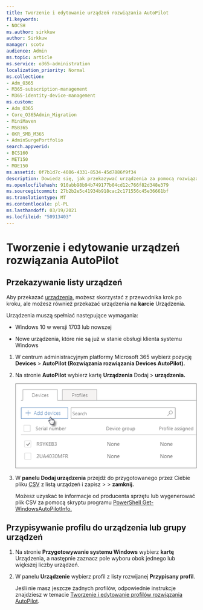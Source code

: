 ```yaml
---
title: Tworzenie i edytowanie urządzeń rozwiązania AutoPilot
f1.keywords:
- NOCSH
ms.author: sirkkuw
author: Sirkkuw
manager: scotv
audience: Admin
ms.topic: article
ms.service: o365-administration
localization_priority: Normal
ms.collection:
- Adm_O365
- M365-subscription-management
- M365-identity-device-management
ms.custom:
- Adm_O365
- Core_O365Admin_Migration
- MiniMaven
- MSB365
- OKR_SMB_M365
- AdminSurgePortfolio
search.appverid:
- BCS160
- MET150
- MOE150
ms.assetid: 0f7b1d7c-4086-4331-8534-45d7886f9f34
description: Dowiedz się, jak przekazywać urządzenia za pomocą rozwiązania AutoPilot w uwitrynie Microsoft 365 Business Premium. Profil możesz przypisać do urządzenia lub grupy urządzeń.
ms.openlocfilehash: 910abb98b94b749177b04cd12c766f82d348e379
ms.sourcegitcommit: 27b2b2e5c41934b918cac2c171556c45e36661bf
ms.translationtype: MT
ms.contentlocale: pl-PL
ms.lasthandoff: 03/19/2021
ms.locfileid: "50913403"
---
```

# <a name="create-and-edit-autopilot-devices"></a>Tworzenie i edytowanie urządzeń rozwiązania AutoPilot

## <a name="upload-a-list-of-devices"></a>Przekazywanie listy urządzeń

Aby przekazać [urządzenia,](add-autopilot-devices-and-profile.md) możesz skorzystać z przewodnika krok po kroku, ale możesz również przekazać urządzenia na **karcie** Urządzenia. 
  
Urządzenia muszą spełniać następujące wymagania:
  
- Windows 10 w wersji 1703 lub nowszej
    
- Nowe urządzenia, które nie są już w stanie obsługi klienta systemu Windows

1. W centrum administracyjnym platformy Microsoft 365 wybierz pozycję **Devices** \> **AutoPilot (Rozwiązania rozwiązania Devices AutoPilot).**
  
2. Na stronie **AutoPilot** wybierz kartę **Urządzenia** Dodaj \> **urządzenia.**
    
    ![In the Devices tab, choose Add devices.](../media/6ba81e22-c873-40ad-8a72-ce64d15ea6ba.png)
  
3. W **panelu Dodaj urządzenia** przejdź do przygotowanego przez Ciebie pliku [CSV](../admin/misc/device-list.md) z listą urządzeń i zapisz \>  \> **zamknij.**
    
    Możesz uzyskać te informacje od producenta sprzętu lub wygenerować plik CSV za pomocą skryptu programu [PowerShell Get-WindowsAutoPilotInfo.](https://www.powershellgallery.com/packages/Get-WindowsAutoPilotInfo) 
    
## <a name="assign-a-profile-to-a-device-or-a-group-of-devices"></a>Przypisywanie profilu do urządzenia lub grupy urządzeń

1. Na stronie **Przygotowywanie systemu Windows** wybierz **kartę** Urządzenia, a następnie zaznacz pole wyboru obok jednego lub większej liczby urządzeń. 
    
2. W panelu **Urządzenie** wybierz profil z listy rozwijanej **Przypisany profil**. 
    
    Jeśli nie masz jeszcze żadnych profilów, odpowiednie instrukcje znajdziesz w temacie [Tworzenie i edytowanie profilów rozwiązania AutoPilot](create-and-edit-autopilot-profiles.md). 
